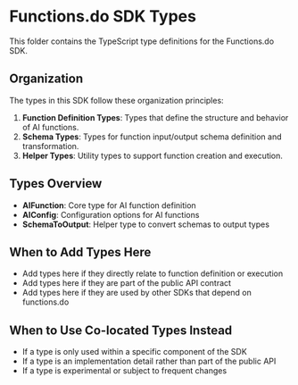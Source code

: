 # Functions.do SDK Types

This folder contains the TypeScript type definitions for the Functions.do SDK.

## Organization

The types in this SDK follow these organization principles:

1. **Function Definition Types**: Types that define the structure and behavior of AI functions.
2. **Schema Types**: Types for function input/output schema definition and transformation.
3. **Helper Types**: Utility types to support function creation and execution.

## Types Overview

- **AIFunction**: Core type for AI function definition
- **AIConfig**: Configuration options for AI functions
- **SchemaToOutput**: Helper type to convert schemas to output types

## When to Add Types Here

- Add types here if they directly relate to function definition or execution
- Add types here if they are part of the public API contract
- Add types here if they are used by other SDKs that depend on functions.do

## When to Use Co-located Types Instead

- If a type is only used within a specific component of the SDK
- If a type is an implementation detail rather than part of the public API
- If a type is experimental or subject to frequent changes
